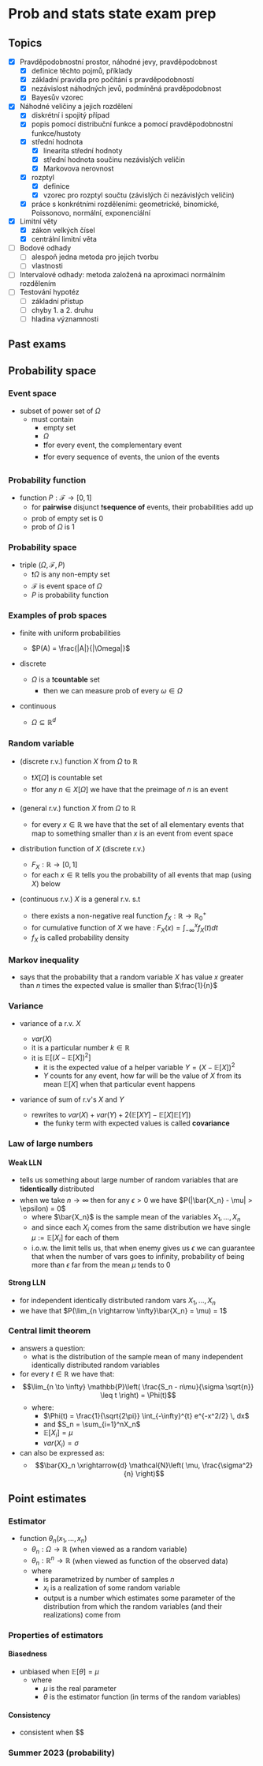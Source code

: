 # Prob and stats state exam prep

## Topics

- [x] Pravděpodobnostní prostor, náhodné jevy, pravděpodobnost
  - [x] definice těchto pojmů, příklady
  - [x] základní pravidla pro počítání s pravděpodobností
  - [x] nezávislost náhodných jevů, podmíněná pravděpodobnost
  - [x] Bayesův vzorec
- [x] Náhodné veličiny a jejich rozdělení
  - [x] diskrétní i spojitý případ
  - [x] popis pomocí distribuční funkce a pomocí pravděpodobnostní funkce/hustoty
  - [x] střední hodnota
    - [x] linearita střední hodnoty
    - [x] střední hodnota součinu nezávislých veličin
    - [x] Markovova nerovnost
  - [x] rozptyl
    - [x] definice
    - [x] vzorec pro rozptyl součtu (závislých či nezávislých veličin)
  - [x] práce s konkrétními rozděleními: geometrické, binomické, Poissonovo, normální, exponenciální
- [x] Limitní věty
  - [x] zákon velkých čísel
  - [x] centrální limitní věta
- [ ] Bodové odhady
  - [ ] alespoň jedna metoda pro jejich tvorbu
  - [ ] vlastnosti
- [ ] Intervalové odhady: metoda založená na aproximaci normálním rozdělením
- [ ] Testování hypotéz
  - [ ] základní přístup
  - [ ] chyby 1. a 2. druhu
  - [ ] hladina významnosti

## Past exams

## Probability space

### Event space

- subset of power set of $\Omega$
  - must contain
    - empty set
    - $\Omega$
    - ❗for every event, the complementary event
    - ❗for every sequence of events, the union of the events

### Probability function

- function $P : \mathcal{F} \rightarrow [0,1]$
  - for **pairwise** disjunct ❗**sequence of** events, their probabilities add up
  - prob of empty set is 0
  - prob of $\Omega$ is 1

### Probability space

- triple $(\Omega,\mathcal{F},P)$
  - ❗$\Omega$ is any non-empty set
  - $\mathcal{F}$ is event space of $\Omega$
  - $P$ is probability function

### Examples of prob spaces

- finite with uniform probabilities
  - $P(A) = \frac{|A|}{|\Omega|}$

- discrete
  - $\Omega$ is a ❗**countable** set
    - then we can measure prob of every $\omega \in \Omega$

- continuous
  - $\Omega \subseteq \mathbb{R}^d$

### Random variable

- (discrete r.v.) function $X$ from $\Omega$ to $\mathbb{R}$
  - ❗$X[\Omega]$ is countable set
  - ❗for any $n \in X[\Omega]$ we have that the preimage of $n$ is an event

- (general r.v.) function $X$ from $\Omega$ to $\mathbb{R}$
  - for every $x \in \mathbb{R}$ we have that the set of all elementary events that map to something smaller than $x$ is an event from event space

- distribution function of $X$ (discrete r.v.)
  - $F_X : \mathbb{R} \rightarrow [0,1]$
  - for each $x \in \mathbb{R}$ tells you the probability of all events that map (using $X$) below

- (continuous r.v.) $X$ is a general r.v. s.t
  - there exists a non-negative real function $f_X : \mathbb{R} \rightarrow \mathbb{R}_0^+$
  - for cumulative function of $X$ we have : $F_X(x) = \int_{-\infty}^xf_X(t)dt$
  - $f_X$ is called probability density

### Markov inequality

- says that the probability that a random variable $X$ has value $x$ greater than $n$ times the expected value is smaller than $\frac{1}{n}$

### Variance

- variance of a r.v. $X$
  - $var(X)$
  - it is a particular number $k \in \mathbb{R}$
  - it is $\mathbb{E}[(X-\mathbb{E}[X])^2]$
    - it is the expected value of a helper variable $Y= (X - \mathbb{E}[X])^2$
    - $Y$ counts for any event, how far will be the value of $X$ from its mean $\mathbb{E}[X]$ when that particular event happens

- variance of sum of r.v's $X$ and $Y$
  - rewrites to $var(X) + var(Y) + 2 (\mathbb{E}[XY] - \mathbb{E}[X]\mathbb{E}[Y])$
    - the funky term with expected values is called **covariance**

### Law of large numbers

#### Weak LLN

- tells us something about large number of random variables that are ❗**identically** distributed
- when we take $n \rightarrow \infty$ then for any $\epsilon > 0$ we have $P(|\bar{X_n} - \mu| > \epsilon) = 0$
  - where $\bar{X_n}$ is the sample mean of the variables $X_1,\ldots,X_n$
  - and since each $X_i$ comes from the same distribution we have single $\mu := \mathbb{E}[X_i]$ for each of them
  - i.o.w. the limit tells us, that when enemy gives us $\epsilon$ we can guarantee that when the number of vars goes to infinity, probability of being more than $\epsilon$ far from the mean $\mu$ tends to $0$

#### Strong LLN

- for independent identically distributed random vars $X_1,\ldots,X_n$
- we have that $P(\lim_{n \rightarrow \infty}\bar{X_n} = \mu) = 1$

### Central limit theorem

- answers a question:
  - what is the distribution of the sample mean of many independent identically distributed random variables
- for every $t \in \mathbb{R}$ we have that:
- $$\lim_{n \to \infty} \mathbb{P}\left( \frac{S_n - n\mu}{\sigma \sqrt{n}} \leq t \right) = \Phi(t)$$
  - where: 
    - $\Phi(t) = \frac{1}{\sqrt{2\pi}} \int_{-\infty}^{t} e^{-x^2/2} \, dx$
    - and $S_n = \sum_{i=1}^nX_n$
    - $\mathbb{E}[X_i] = \mu$
    - $var(X_i) = \sigma$
- can also be expressed as:
  - $$\bar{X}_n \xrightarrow{d} \mathcal{N}\left( \mu, \frac{\sigma^2}{n} \right)$$

## Point estimates

### Estimator

- function $\theta_n(x_1,\ldots,x_n)$ 
  - $\theta_n : \Omega \rightarrow \mathbb{R}$ (when viewed as a random variable)
  - $\theta_n : \mathbb{R}^n \rightarrow \mathbb{R}$ (when viewed as function of the observed data)
  - where 
    - is parametrized by number of samples $n$
    - $x_i$ is a realization of some random variable
    - output is a number which estimates some parameter of the distribution from which the random variables (and their realizations) come from

### Properties of estimators

#### Biasedness

- unbiased when $\mathbb{E}[\theta] = \mu$ 
  - where 
    - $\mu$ is the real parameter
    - $\theta$ is the estimator function (in terms of the random variables)

#### Consistency

- consistent when $$

### Summer 2023 (probability)

